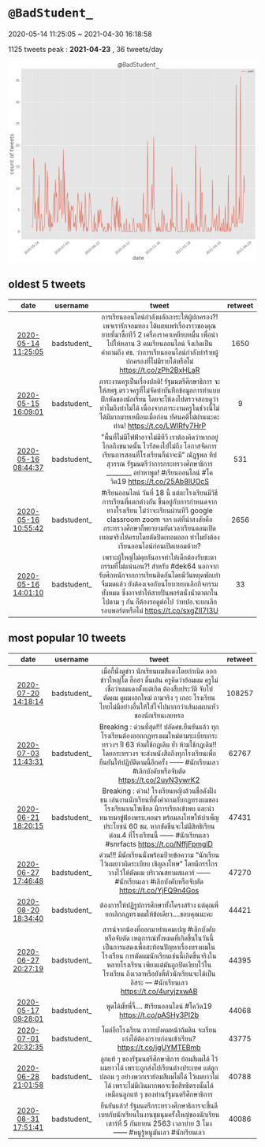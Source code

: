 # `@BadStudent_`

2020-05-14 11:25:05 ~ 2021-04-30 16:18:58

1125 tweets
peak : __2021-04-23__ , 36 tweets/day

![count](https://raw.githubusercontent.com/nozomiyamada/twitter_analysis/main/graphs/@tweets/BadStudent__count.png)


## oldest 5 tweets

|date|username|tweet|retweet|
|:-:|:-:|:-:|:-:|
|[2020-05-14 11:25:05](https://twitter.com/BadStudent_/status/1260788196956188675)|badstudent_|การเรียนออนไลน์กำลังผลักภาระให้ผู้ปกครอง?!  เพจเรารักจอมทอง ได้เผยแพร่เรื่องราวของคุณยายที่มาซื้อทีวี 2 เครื่องราคาเหยียบหมื่น เพื่อนำไปให้หลาน 3 คนเรียนออนไลน์ จึงเกิดเป็นคำถามถึง ศธ. ว่าการเรียนออนไลน์กำลังทำร้ายผู้ปกครองที่ไม่มีรายได้หรือไม่  https://t.co/zPh2BxHLaR|1650|
|[2020-05-15 16:09:01](https://twitter.com/BadStudent_/status/1261222039613960193)|badstudent_|ภาระงานครูเป็นเรื่องปกติ!  รัฐมนตรีศึกษาธิการ จะให้สพฐ.ตรวจครูที่ไม่จัดทำบันทึกข้อมูลการทำแบบฝึกหัดของนักเรียน โดยจะให้ลงไปตรวจสอบดูว่าทำไมถึงทำไม่ได้ เนื่องจากภาระงานครูในช่วงนี้ไม่ได้มีมากมายเหมือนเมื่อก่อน  ทัศนคติไม่ผ่านนะคะท่าน!  https://t.co/LWIRfy7HrP|9|
|[2020-05-16 08:44:37](https://twitter.com/BadStudent_/status/1261472590062776322)|badstudent_|"พื้นที่ไม่มีไฟฟ้าอาจไม่มีทีวี เราต้องคิดว่าหากอยู่ไกลถึงขนาดนั้น ไวรัสคงไปไม่ถึง โอกาสจัดการเรียนการสอนที่โรงเรียนก็น่าจะมี"  ณัฏฐพล ทีปสุวรรณ รัฐมนตรีว่าการกระทรวงศึกษาธิการ ________  อย่าหาพูด!  #เรียนออนไลน์ #โควิด19  https://t.co/25Ab8lUOcS|531|
|[2020-05-16 10:55:42](https://twitter.com/BadStudent_/status/1261505581774336001)|badstudent_|#เรียนออนไลน์ วันที่ 18 นี้ แต่ละโรงเรียนมีวิธีการเรียนที่แตกต่างกัน ขึ้นอยู่กับการกำหนดจากทางโรงเรียน ไม่ว่าจะเรียนผ่านทีวี google classroom zoom ฯลฯ  แต่ที่น่าสงสัยคือ กระทรวงศึกษาก็พยายามยัดเวลาเรียนตอนเปิดเทอมจริงให้ครบโดยตัดปิดเทอมออก ทำไมยังต้องเรียนออนไลน์ก่อนเปิดเทอมด้วย?|2656|
|[2020-05-16 14:01:10](https://twitter.com/BadStudent_/status/1261552255188242433)|badstudent_|เพราะผู้ใหญ่ไม่คุยกันอาจทำให้เด็กต้องรับชะตากรรมที่ไม่แน่นอน?!  สำหรับ #dek64 นอกจากรับศึกหนักจากการเรียนติดกันโดยมีวันหยุดพักเท่าจิ๋มมดแล้ว ยังต้องเจอกับนโยบายยกเลิกกิจกรรมทั้งหมด ซึ่งอาจทำให้สายปั่นพอร์ตนั่งน้ำตาตกในไปตาม ๆ กัน ก็ต้องรอดูต่อไป ว่าทปอ.จะยกเลิกรอบพอร์ตหรือไม่  https://t.co/sxgZII7I3U|33|


## most popular 10 tweets

|date|username|tweet|retweet|
|:-:|:-:|:-:|:-:|
|[2020-07-20 14:18:14](https://twitter.com/BadStudent_/status/1285111759263502341)|badstudent_|เมื่อกี้นั่งดูข่าว นักเรียนผมสีแดงโดยกำเนิด ออกข่าวใหญ่โต ฮือฮา ตื่นเต้น ครูคิดว่าย้อมผม ครูไม่เชื่อว่าผมแดงตั้งแต่เกิด ต้องสืบประวัติ จับไปตัดผม ดูผมงอกใหม่ ถามจริง ๆ เถอะ โรงเรียนไทยไม่มีอย่างอื่นให้ใส่ใจไปมากกว่าเส้นผมบนหัวของนักเรียนเลยหรอ|108257|
|[2020-07-03 11:43:31](https://twitter.com/BadStudent_/status/1278912230843510784)|badstudent_|Breaking : ด่วนที่สุด!!! ปลัดศธ.ยืนยันแล้ว ทุกโรงเรียนต้องออกกฎทรงผมใหม่ตามระเบียบกระทรวงฯ ปี 63 ห้ามใช้กฎเดิม ย้ำ ห้ามใช้กฎเดิม!! โดยกระทรวงฯ จะส่งหนังสือถึงทุกโรงเรียนเพื่อยืนยันให้ปฏิบัติตามนี้อีกครั้ง —— #นักเรียนเลว #เลิกบังคับหรือจับตัด  https://t.co/2uyN3ywrK2|62767|
|[2020-06-21 18:20:15](https://twitter.com/BadStudent_/status/1274663417123491840)|badstudent_|Breaking : ด่วน! โรงเรียนหญิงล้วนชื่อดังฝั่งธน เล่นงานนักเรียนที่ตั้งคำถามกับกฎทรงผมของโรงเรียนบนโซเชียล มีการเรียกเข้าพบ และนำทนายมาขู่ฟ้องพรบ.คอมฯ พร้อมลงโทษให้บำเพ็ญประโยชน์ 60 ชม. หากขัดขืนจะไม่มีสิทธิเรียนต่อม.4 ที่โรงเรียนนี้ —— #นักเรียนเลว #snrfacts  https://t.co/NffjFpmglD|47431|
|[2020-06-27 17:46:48](https://twitter.com/BadStudent_/status/1276829328450318337)|badstudent_|ด่วน!!! มีนักเรียนนั่งพร้อมป้ายข้อความ “นักเรียนไว้ผมยาวผิดระเบียบ เชิญลงโทษ” โดยมีกรรไกรวางไว้ให้ตัดผม บริเวณสยามสแควร์ —— #นักเรียนเลว #เลิกบังคับหรือจับตัด  https://t.co/YjFQ9n4Gos|47270|
|[2020-08-20 18:34:40](https://twitter.com/BadStudent_/status/1296410318357368832)|badstudent_|ต้องการให้ปฏิรูปการศึกษาทั้งโครงสร้าง แต่คุณพี่ยกเลิกกฎทรงผมให้ข้อเดียว....ขอบคุณนะคะ|44421|
|[2020-06-27 20:27:19](https://twitter.com/BadStudent_/status/1276869722139578368)|badstudent_|สารน์จากน้องที่ออกมาทำแคมเปญ #เลิกบังคับหรือจับตัด  เหตุการณ์ทั้งหมดที่เกิดขึ้นในวันนี้เป็นการแสดงเพื่อสะท้อนปัญหาเรื่องทรงผมในโรงเรียน การตัดผมนักเรียนเช่นนี้เกิดขึ้นจริงในหลายโรงเรียน เพียงแต่มันถูกปิดเงียบไว้ในโรงเรียน ถึงเวลาหรือยังที่หัวนักเรียนจะได้เป็นอิสระ — #นักเรียนเลว  https://t.co/4uryjzxwAB|44395|
|[2020-05-17 09:28:01](https://twitter.com/BadStudent_/status/1261845899371614208)|badstudent_|พูดได้มั้ยพี่จี้....  #เรียนออนไลน์ #โควิด19  https://t.co/pASHy3Pl2b|44068|
|[2020-07-01 20:32:35](https://twitter.com/BadStudent_/status/1278320599639552002)|badstudent_|โผล่อีกโรงเรียน ถวายบังคมหน้าก้มดิน จะเรียนเก่งได้ต้องกราบก่อนเข้าเรียน?  https://t.co/jgUYMTEBmb|43775|
|[2020-06-28 21:01:58](https://twitter.com/BadStudent_/status/1277240829472473088)|badstudent_|ลูกแท้ ๆ ของรัฐมนตรีศึกษาธิการ ย้อมสีผมได้ ไว้ผมยาวได้ เพราะถูกส่งไปเรียนต่างประเทศ แต่ลูกปลอม ๆ อย่างพวกเราย้อมสีผมไม่ได้ ไว้ผมยาวไม่ได้ เพราะไม่มีเงินมากพอจะซื้อสิทธิตรงนั้นได้เหมือนลูกแท้ ๆ ของท่านรัฐมนตรีศึกษาธิการ|40788|
|[2020-08-31 17:51:41](https://twitter.com/BadStudent_/status/1300385766837682176)|badstudent_|ยืนยันแล้ว! รัฐมนตรีกระทรวงศึกษาธิการจะขึ้นดีเบทกับนักเรียนในงานชุมนุมครั้งใหญ่ของนักเรียน เสาร์ที่ 5 กันยายน 2563 เวลาบ่าย 3 โมง —— #หนูรู้หนูมันเลว  #นักเรียนเลว|40086|